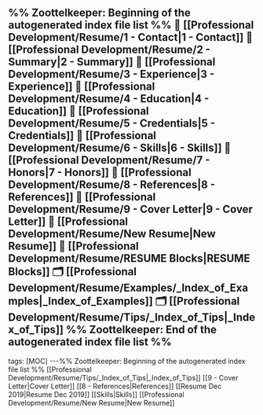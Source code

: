 %% Zoottelkeeper: Beginning of the autogenerated index file list  %%
📄 [[Professional Development/Resume/1 - Contact|1 - Contact]]
📄 [[Professional Development/Resume/2 - Summary|2 - Summary]]
📄 [[Professional Development/Resume/3 - Experience|3 - Experience]]
📄 [[Professional Development/Resume/4 - Education|4 - Education]]
📄 [[Professional Development/Resume/5 - Credentials|5 - Credentials]]
📄 [[Professional Development/Resume/6 - Skills|6 - Skills]]
📄 [[Professional Development/Resume/7 - Honors|7 - Honors]]
📄 [[Professional Development/Resume/8 - References|8 - References]]
📄 [[Professional Development/Resume/9 - Cover Letter|9 - Cover Letter]]
📄 [[Professional Development/Resume/New Resume|New Resume]]
📄 [[Professional Development/Resume/RESUME Blocks|RESUME Blocks]]
🗂️ [[Professional Development/Resume/Examples/_Index_of_Examples|_Index_of_Examples]]
🗂️ [[Professional Development/Resume/Tips/_Index_of_Tips|_Index_of_Tips]]
%% Zoottelkeeper: End of the autogenerated index file list  %%
---
tags: [MOC]
---%% Zoottelkeeper: Beginning of the autogenerated index file list  %%
[[Professional Development/Resume/Tips/_Index_of_Tips|_Index_of_Tips]]
[[9 - Cover Letter|Cover Letter]]
[[8 - References|References]]
[[Resume Dec 2019|Resume Dec 2019]]
[[Skills|Skills]]
[[Professional Development/Resume/New Resume|New Resume]]
